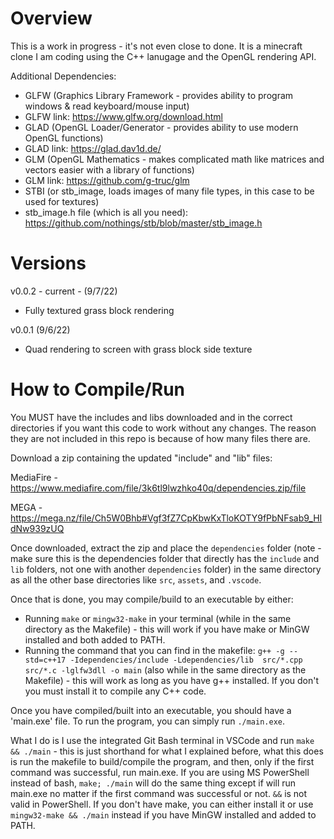 # Overview
This is a work in progress - it's not even close to done. It is a minecraft clone I am coding using the C++ lanugage and the OpenGL rendering API. 

Additional Dependencies: 
- GLFW (Graphics Library Framework - provides ability to program windows & read keyboard/mouse input)
- GLFW link: https://www.glfw.org/download.html
- GLAD (OpenGL Loader/Generator - provides ability to use modern OpenGL functions)
- GLAD link: https://glad.dav1d.de/
- GLM (OpenGL Mathematics - makes complicated math like matrices and vectors easier with a library of functions)
- GLM link: https://github.com/g-truc/glm
- STBI (or stb_image, loads images of many file types, in this case to be used for textures)
- stb_image.h file (which is all you need): https://github.com/nothings/stb/blob/master/stb_image.h

# Versions
v0.0.2 - current - (9/7/22)
- Fully textured grass block rendering

v0.0.1 (9/6/22)
- Quad rendering to screen with grass block side texture

# How to Compile/Run
You MUST have the includes and libs downloaded and in the correct directories if you want this code to work without any changes. The reason they are not included in this repo is because of how many files there are.


Download a zip containing the updated "include" and "lib" files:

MediaFire - https://www.mediafire.com/file/3k6tl9lwzhko40q/dependencies.zip/file

MEGA - https://mega.nz/file/Ch5W0Bhb#Vgf3fZ7CpKbwKxTloKOTY9fPbNFsab9_HIdNw939zUQ


Once downloaded, extract the zip and place the `dependencies` folder (note - make sure this is the dependencies folder that directly has the `include` and `lib` folders, not one with another `dependencies` folder) in the same directory as all the other base directories like `src`, `assets`, and `.vscode`.

Once that is done, you may compile/build to an executable by either:
- Running `make` or `mingw32-make` in your terminal (while in the same directory as the Makefile) - this will work if you have make or MinGW installed and both added to PATH.
- Running the command that you can find in the makefile: `g++ -g --std=c++17 -Idependencies/include -Ldependencies/lib  src/*.cpp src/*.c -lglfw3dll -o main` (also while in the same directory as the Makefile) - this will work as long as you have g++ installed. If you don't you must install it to compile any C++ code.

Once you have compiled/built into an executable, you should have a 'main.exe' file. To run the program, you can simply run `./main.exe`.

What I do is I use the integrated Git Bash terminal in VSCode and run `make && ./main` - this is just shorthand for what I explained before, what this does is run the makefile to build/compile the program, and then, only if the first command was successful, run main.exe. If you are using MS PowerShell instead of bash, `make; ./main` will do the same thing except if will run main.exe no matter if the first command was successful or not. `&&` is not valid in PowerShell. If you don't have make, you can either install it or use `mingw32-make && ./main` instead if you have MinGW installed and added to PATH.
